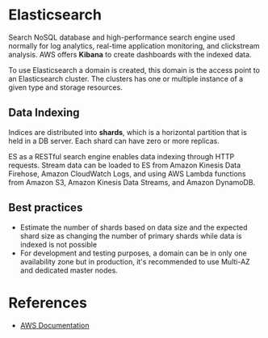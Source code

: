 # Elasticsearch

Search NoSQL database and high-performance search engine used normally for log analytics, real-time application monitoring, and clickstream analysis. AWS offers **Kibana** to create dashboards with the indexed data. 

To use Elasticsearch a domain is created, this domain is the access point to an Elasticsearch cluster. The clusters has one or multiple instance of a given type and storage resources.

## Data Indexing

Indices are distributed into **shards**, which is a horizontal partition that is held in a DB server. Each shard can have zero or more replicas. 

ES as a RESTful search engine enables data indexing through HTTP requests. Stream data can be loaded to ES from Amazon Kinesis Data Firehose, Amazon CloudWatch Logs, and using AWS Lambda functions from Amazon S3, Amazon Kinesis Data Streams, and Amazon DynamoDB.

## Best practices

- Estimate the number of shards based on data size and the expected shard size as changing the number of primary shards while data is indexed is not possible
- For development and testing purposes, a domain can be in only one availability zone but in production, it's recommended to use Multi-AZ and dedicated master nodes.


# References

- [AWS Documentation](https://docs.aws.amazon.com/index.html)
